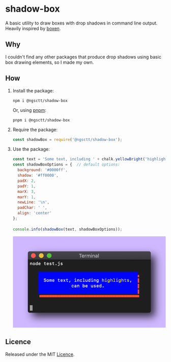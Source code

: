 # shadow-box

A basic utility to draw boxes with drop shadows in command line output. Heavily inspired by [boxen][].

## Why
I couldn't find any other packages that produce drop shadows using basic box drawing elements, so I made my own.

## How
1. Install the package:
    ```
    npm i @ngsctt/shadow-box
    ```
    Or, using [pnpm][]:
    ```
    pnpm i @ngsctt/shadow-box
    ```

2. Require the package:
    ```js
    const shadowBox = require('@ngsctt/shadow-box');
    ```

3. Use the package:
    ```js
    const text = 'Some text, including ' + chalk.yellowBright('highlights') + ',\n can be used.';
    const shadowBoxOptions = {  // default options:
      background: '#0000ff',
      shadow: '#ff0000',
      padX: 2,
      padY: 1,
      marX: 3,
      marY: 1,
      newLine: '\n',
      padChar: ' ',
      align: 'center'
    };

    console.info(shadowBox(text, shadowBoxOptions));
    ```

    ![Example terminal output](/example.png)

## Licence
Released under the MIT [Licence](/LICENCE).


[boxen]: https://github.com/sindresorhus/boxen
[pnpm]:  https://pnpm.js.org
